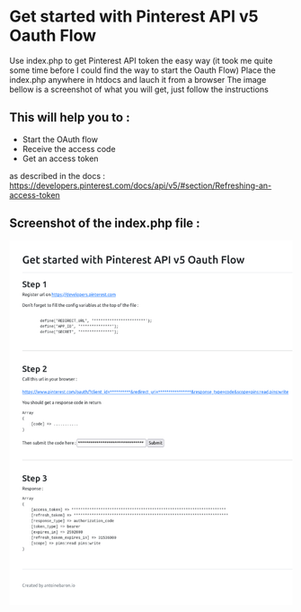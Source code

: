 # Get started with Pinterest API v5 Oauth Flow

Use index.php to get Pinterest API token the easy way (it took me quite some time before I could find the way to start the Oauth Flow)
Place the index.php anywhere in htdocs and lauch it from a browser
The image bellow is a screenshot of what you will get, just follow the instructions

## This will help you to :

- Start the OAuth flow
- Receive the access code
- Get an access token

as described in the docs :
https://developers.pinterest.com/docs/api/v5/#section/Refreshing-an-access-token

## Screenshot of the index.php file :


![Capture du 2021-04-01 13-13-49](https://raw.githubusercontent.com/antoinebaron-io/utils/main/get_started_with_pinterest_api/index.png)

